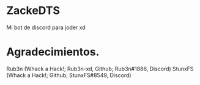 # ZackeDTS
Mi bot de discord para joder xd

# Agradecimientos.
Rub3n (Whack a Hack!; Rub3n-xd, Github; Rub3n#1886, Discord)
StunxFS (Whack a Hack!; Github; StunxFS#8549, Discord)
